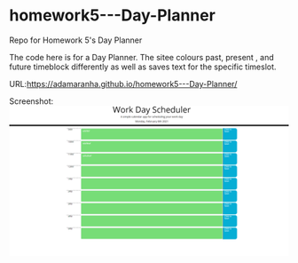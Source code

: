 # homework5---Day-Planner
Repo for Homework 5's Day Planner
 
 The code here is for a Day Planner. The sitee colours past, present , and future timeblock differently as well as saves text for the specific timeslot.

URL:https://adamaranha.github.io/homework5---Day-Planner/

Screenshot:![Screenshot](DayPlanner.PNG)

